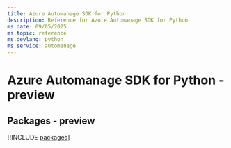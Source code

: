 ```yaml
---
title: Azure Automanage SDK for Python
description: Reference for Azure Automanage SDK for Python
ms.date: 09/05/2025
ms.topic: reference
ms.devlang: python
ms.service: automanage
---
```

# Azure Automanage SDK for Python - preview
## Packages - preview
[!INCLUDE [packages](automanage-index.md)]